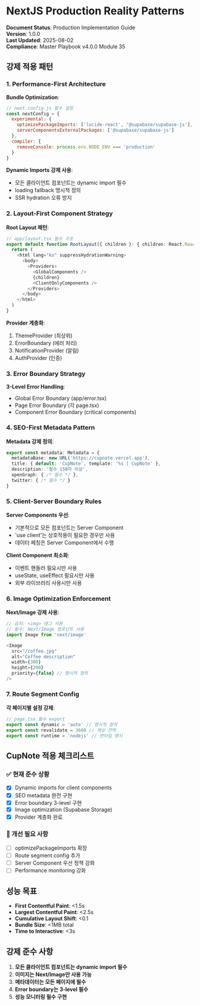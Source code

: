 # NextJS Production Reality Patterns

**Document Status**: Production Implementation Guide  
**Version**: 1.0.0  
**Last Updated**: 2025-08-02  
**Compliance**: Master Playbook v4.0.0 Module 35

## 강제 적용 패턴

### 1. Performance-First Architecture

**Bundle Optimization**:
```javascript
// next.config.js 필수 설정
const nextConfig = {
  experimental: {
    optimizePackageImports: ['lucide-react', '@supabase/supabase-js'],
    serverComponentsExternalPackages: ['@supabase/supabase-js']
  },
  compiler: {
    removeConsole: process.env.NODE_ENV === 'production'
  }
}
```

**Dynamic Imports 강제 사용**:
- 모든 클라이언트 컴포넌트는 dynamic import 필수
- loading fallback 명시적 정의
- SSR hydration 오류 방지

### 2. Layout-First Component Strategy

**Root Layout 패턴**:
```typescript
// app/layout.tsx 필수 구조
export default function RootLayout({ children }: { children: React.ReactNode }) {
  return (
    <html lang="ko" suppressHydrationWarning>
      <body>
        <Providers>
          <GlobalComponents />
          {children}
          <ClientOnlyComponents />
        </Providers>
      </body>
    </html>
  )
}
```

**Provider 계층화**:
1. ThemeProvider (최상위)
2. ErrorBoundary (에러 처리)
3. NotificationProvider (알림)
4. AuthProvider (인증)

### 3. Error Boundary Strategy

**3-Level Error Handling**:
- Global Error Boundary (app/error.tsx)
- Page Error Boundary (각 page.tsx)
- Component Error Boundary (critical components)

### 4. SEO-First Metadata Pattern

**Metadata 강제 정의**:
```typescript
export const metadata: Metadata = {
  metadataBase: new URL('https://cupnote.vercel.app'),
  title: { default: 'CupNote', template: '%s | CupNote' },
  description: '필수 150자 이상',
  openGraph: { /* 필수 */ },
  twitter: { /* 필수 */ }
}
```

### 5. Client-Server Boundary Rules

**Server Components 우선**:
- 기본적으로 모든 컴포넌트는 Server Component
- 'use client'는 상호작용이 필요한 경우만 사용
- 데이터 페칭은 Server Component에서 수행

**Client Component 최소화**:
- 이벤트 핸들러 필요시만 사용
- useState, useEffect 필요시만 사용
- 외부 라이브러리 사용시만 사용

### 6. Image Optimization Enforcement

**Next/Image 강제 사용**:
```typescript
// 금지: <img> 태그 사용
// 필수: Next/Image 컴포넌트 사용
import Image from 'next/image'

<Image
  src="/coffee.jpg"
  alt="Coffee description"
  width={300}
  height={200}
  priority={false} // 명시적 정의
/>
```

### 7. Route Segment Config

**각 페이지별 설정 강제**:
```typescript
// page.tsx 필수 export
export const dynamic = 'auto' // 명시적 정의
export const revalidate = 3600 // 캐싱 전략
export const runtime = 'nodejs' // 런타임 명시
```

## CupNote 적용 체크리스트

### ✅ 현재 준수 상황
- [x] Dynamic imports for client components
- [x] SEO metadata 완전 구현
- [x] Error boundary 3-level 구현
- [x] Image optimization (Supabase Storage)
- [x] Provider 계층화 완료

### 🔧 개선 필요 사항
- [ ] optimizePackageImports 확장
- [ ] Route segment config 추가
- [ ] Server Component 우선 정책 강화
- [ ] Performance monitoring 강화

## 성능 목표

- **First Contentful Paint**: <1.5s
- **Largest Contentful Paint**: <2.5s  
- **Cumulative Layout Shift**: <0.1
- **Bundle Size**: <1MB total
- **Time to Interactive**: <3s

## 강제 준수 사항

1. **모든 클라이언트 컴포넌트는 dynamic import 필수**
2. **이미지는 Next/Image만 사용 가능**
3. **메타데이터는 모든 페이지에 필수**
4. **Error boundary는 3-level 필수**
5. **성능 모니터링 필수 구현**